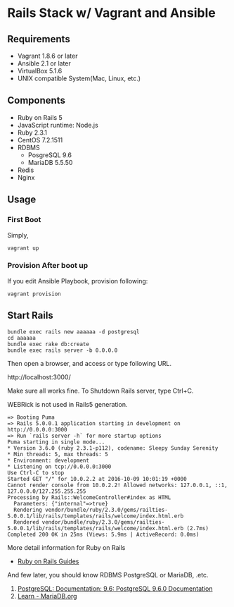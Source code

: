 Rails Stack w/ Vagrant and Ansible
==========================================================

Requirements
--------------

- Vagrant 1.8.6 or later
- Ansible 2.1 or later
- VirtualBox 5.1.6
- UNIX compatible System(Mac, Linux, etc.)

Components
-------------

- Ruby on Rails 5
- JavaScript runtime: Node.js
- Ruby 2.3.1
- CentOS 7.2.1511
- RDBMS
  - PosgreSQL 9.6
  - MariaDB 5.5.50
- Redis
- Nginx

Usage
-------

### First Boot

Simply,

```
vagrant up
```

### Provision After boot up

If you edit Ansible Playbook, provision following:

```
vagrant provision
```

Start Rails
-------------

```
bundle exec rails new aaaaaa -d postgresql
cd aaaaaa
bundle exec rake db:create
bundle exec rails server -b 0.0.0.0
```

Then open a browser, and access or type following URL.

http://localhost:3000/

Make sure all works fine.
To Shutdown Rails server, type Ctrl+C.

WEBRick is not used in Rails5 generation.

```
=> Booting Puma
=> Rails 5.0.0.1 application starting in development on http://0.0.0.0:3000
=> Run `rails server -h` for more startup options
Puma starting in single mode...
* Version 3.6.0 (ruby 2.3.1-p112), codename: Sleepy Sunday Serenity
* Min threads: 5, max threads: 5
* Environment: development
* Listening on tcp://0.0.0.0:3000
Use Ctrl-C to stop
Started GET "/" for 10.0.2.2 at 2016-10-09 10:01:19 +0000
Cannot render console from 10.0.2.2! Allowed networks: 127.0.0.1, ::1, 127.0.0.0/127.255.255.255
Processing by Rails::WelcomeController#index as HTML
  Parameters: {"internal"=>true}
  Rendering vendor/bundle/ruby/2.3.0/gems/railties-5.0.0.1/lib/rails/templates/rails/welcome/index.html.erb
  Rendered vendor/bundle/ruby/2.3.0/gems/railties-5.0.0.1/lib/rails/templates/rails/welcome/index.html.erb (2.7ms)
Completed 200 OK in 25ms (Views: 5.9ms | ActiveRecord: 0.0ms)
```

More detail information for Ruby on Rails

- [Ruby on Rails Guides](http://guides.rubyonrails.org/)

And few later, you should know RDBMS PostgreSQL or MariaDB, .etc.

1. [PostgreSQL: Documentation: 9.6: PostgreSQL 9.6.0 Documentation](https://www.postgresql.org/docs/9.6/static/index.html)
1. [Learn - MariaDB.org](https://mariadb.org/learn/)
